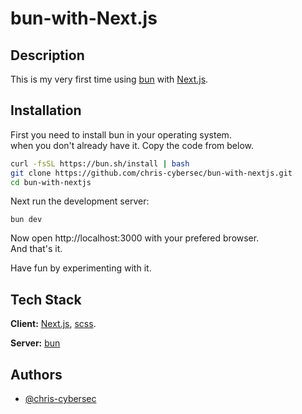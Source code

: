 
# bun-with-Next.js




## Description

This is my very first time using [bun](https://bun.sh/) with [Next.js](https://nextjs.org/).
## Installation

First you need to install bun in your operating system.  
when you don't already have it. Copy the code from below.

```bash
curl -fsSL https://bun.sh/install | bash
git clone https://github.com/chris-cybersec/bun-with-nextjs.git
cd bun-with-nextjs
```
Next run the development server:
```
bun dev
```
Now open http://localhost:3000 with your prefered browser.    
And that's it.  

Have fun by experimenting with it.
## Tech Stack

**Client:** [Next.js](https://nextjs.org/), [scss](https://sass-lang.com/).

**Server:** [bun](https://bun.sh/)


## Authors

- [@chris-cybersec](https://www.github.com/chris-cybersec)

